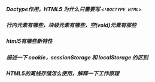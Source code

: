 ##### **Doctype作用，HTML5 为什么只需要写 `<!DOCTYPE HTML>`**


##### **行内元素有哪些，块级元素有哪些，空(void)元素有那些**


##### **html5有哪些新特性**


##### **描述一下 cookie，sessionStorage 和 localStorage 的区别**


##### **HTML5的离线存储怎么使用，解释一下工作原理**
